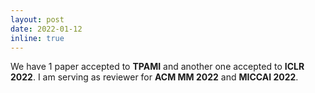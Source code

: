 ```yaml
---
layout: post
date: 2022-01-12
inline: true
---
```

We have 1 paper accepted to <strong>TPAMI</strong> and another one accepted to <strong>ICLR 2022</strong>. I am serving as reviewer for <strong>ACM MM 2022</strong> and <strong>MICCAI 2022</strong>.
